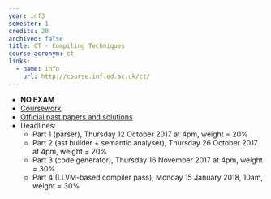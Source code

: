 ```yaml
---
year: inf3
semester: 1
credits: 20
archived: false
title: CT - Compiling Techniques
course-acronym: ct
links:
  - name: info
    url: http://course.inf.ed.ac.uk/ct/
---
```


- **NO EXAM**
- [Coursework](https://bitbucket.org/cdubach/ct-17-18/)
- [Official past papers and solutions](/drive?next=1MkgKYEtwcUjhy0FAERcVshSDPbRXDrm0)
- Deadlines:
  - Part 1 (parser), Thursday 12 October 2017 at 4pm, weight = 20%
  - Part 2 (ast builder + semantic analyser), Thursday 26 October 2017 at 4pm, weight = 20%
  - Part 3 (code generator), Thursday 16 November 2017 at 4pm, weight = 30%
  - Part 4 (LLVM-based compiler pass), Monday 15 January 2018, 10am, weight = 30%
